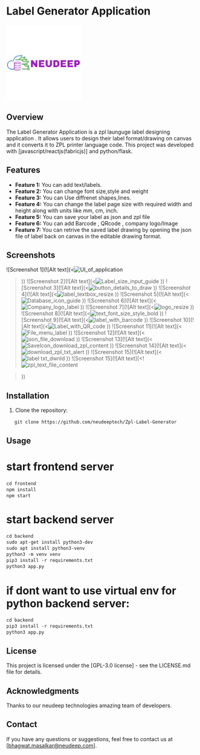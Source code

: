 # Label Generator Application

![Alt text](image.png)

## Overview

The Label Generator Application is a zpl launguge label designing application . It allows users to design their label format/drawing on canvas and it converts it to ZPL printer language code. This project was developed with [javascript/reactjs(fabricjs)] and python/flask.

## Features

- **Feature 1:** You can add text/labels.
- **Feature 2:** You can change font size,style and weight
- **Feature 3:** You can Use diffrenet shapes,lines.
- **Feature 4:** You can change the label page size with required width and height along with units like mm, cm, inch.
- **Feature 5:** You can save your label as json and zpl file
- **Feature 6:** You can add Barcode , QRcode , company logo/Image
- **Feature 7:** You can retrive the saved label drawing by opening the json file of label back on canvas in the editable drawing format.

## Screenshots

![Screenshot 1](![Alt text](<![UI_of_application](https://github.com/neudeeptech/Zpl-Label-Generator/assets/105447099/57b5c9e3-7b4e-4402-8808-7309f6cf7c38)
>))
![Screenshot 2](![Alt text](<![Label_size_input_guide](https://github.com/neudeeptech/Zpl-Label-Generator/assets/105447099/af9a9715-c770-43a0-937d-9ccd0854f887)
>))
![Screenshot 3](![Alt text](<![button_details_to_draw](https://github.com/neudeeptech/Zpl-Label-Generator/assets/105447099/a0f15a98-d549-4453-bf0a-87e8595f40eb)
>))
![Screenshot 4](![Alt text](<![label_textbox_resize](https://github.com/neudeeptech/Zpl-Label-Generator/assets/105447099/e7f15cb9-3a15-49e2-8f43-b848f8d2c2a4)
>))
![Screenshot 5](![Alt text](<![Database_icon_guide](https://github.com/neudeeptech/Zpl-Label-Generator/assets/105447099/d8b109e4-e7d4-43e8-84a7-578286287337)
>))
![Screenshot 6](![Alt text](<![Company_logo_label](https://github.com/neudeeptech/Zpl-Label-Generator/assets/105447099/cef76a92-3424-4384-aae4-21ba83e99a5c)
>))
![Screenshot 7](![Alt text](<![logo_resize](https://github.com/neudeeptech/Zpl-Label-Generator/assets/105447099/c8ca4ae0-7e36-422d-b3c3-dfea3195d69e)
>))
![Screenshot 8](![Alt text](<![text_font_size_style_bold](https://github.com/neudeeptech/Zpl-Label-Generator/assets/105447099/cf5cfd81-7d8f-4e1b-b421-a2d2029eb7e2)
>))
![Screenshot 9](![Alt text](<![label_with_barcode](https://github.com/neudeeptech/Zpl-Label-Generator/assets/105447099/05d58f14-312d-4236-992c-369f970ae76f)
>))
![Screenshot 10](![Alt text](<![Label_with_QR_code](https://github.com/neudeeptech/Zpl-Label-Generator/assets/105447099/6470f7a3-afdd-45f8-afa4-8a5fd84b72f6)
>))
![Screenshot 11](![Alt text](<![File_menu_label](https://github.com/neudeeptech/Zpl-Label-Generator/assets/105447099/a7ad0b8f-8644-4e6b-80c0-fdbc915314f9)
>))
![Screenshot 12](![Alt text](<![json_file_download](https://github.com/neudeeptech/Zpl-Label-Generator/assets/105447099/9d4113f2-d856-4bf1-bc89-f2ea1b65fea7)
>))
![Screenshot 13](![Alt text](<![SaveIcon_download_zpl_content](https://github.com/neudeeptech/Zpl-Label-Generator/assets/105447099/8125910e-29d4-4b87-a004-cb1ce163162b)
>))
![Screenshot 14](![Alt text](<![download_zpl_txt_alert](https://github.com/neudeeptech/Zpl-Label-Generator/assets/105447099/b5bfcb76-f582-4011-b519-ad62b87afe20)
>))
![Screenshot 15](![Alt text](<![label txt_dwnld](https://github.com/neudeeptech/Zpl-Label-Generator/assets/105447099/a3042dbf-060d-400c-9eb4-ef3c73ee6087)
>))
![Screenshot 15](![Alt text](<!![zpl_text_file_content](https://github.com/neudeeptech/Zpl-Label-Generator/assets/105447099/1412414c-92e2-45b2-8c18-0b496d0e74d3)

>))




## Installation

1. Clone the repository:

```
   git clone https://github.com/neudeeptech/Zpl-Label-Generator

```

## Usage

# start frontend server

``` 
cd frontend
npm install 
npm start 
```

# start backend server
``` 
cd backend
sudo apt-get install python3-dev
sudo apt install python3-venv
python3 -m venv venv
pip3 install -r requirements.txt 
python3 app.py
```
# if dont want to use virtual env for python backend server:
```
cd backend
pip3 install -r requirements.txt
python3 app.py
```
## License
This project is licensed under the [GPL-3.0 license] - see the LICENSE.md file for details.

## Acknowledgments
Thanks to our neudeep technologies amazing team of developers. 

## Contact
If you have any questions or suggestions, feel free to contact us at [bhagwat.masalkar@neudeep.com].

